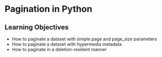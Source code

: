 # Pagination in Python
## Learning Objectives
* How to paginate a dataset with simple page and page_size parameters
* How to paginate a dataset with hypermedia metadata
* How to paginate in a deletion-resilient manner
